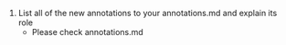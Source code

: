 1.  List all of the new annotations to your annotations.md and explain its role
    * Please check annotations.md